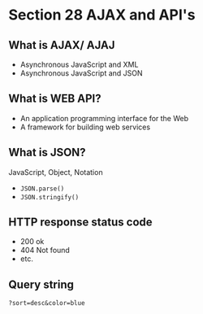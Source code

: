 # Section 28 AJAX and API's

## What is AJAX/ AJAJ
- Asynchronous JavaScript and XML 
- Asynchronous JavaScript and JSON

## What is WEB API?
- An application programming interface for the Web
- A framework for building web services

## What is JSON?
JavaScript, Object, Notation
- `JSON.parse()`
- `JSON.stringify()`

## HTTP response status code
- 200 ok
- 404 Not found
- etc.

## Query string
`?sort=desc&color=blue`
